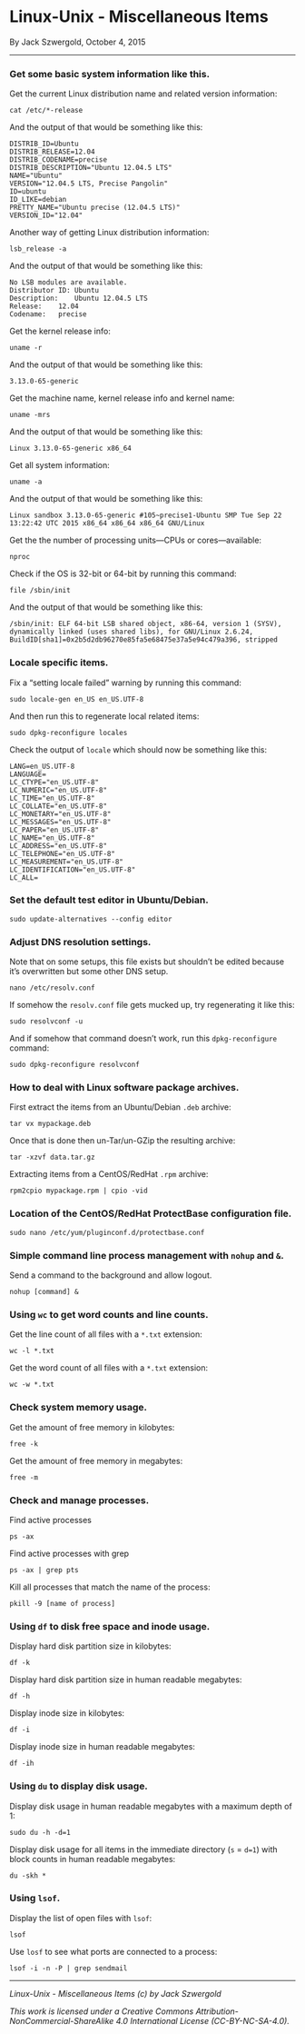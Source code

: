 # Linux-Unix - Miscellaneous Items

By Jack Szwergold, October 4, 2015

***

### Get some basic system information like this.

Get the current Linux distribution name and related version information:

    cat /etc/*-release

And the output of that would be something like this:

	DISTRIB_ID=Ubuntu
	DISTRIB_RELEASE=12.04
	DISTRIB_CODENAME=precise
	DISTRIB_DESCRIPTION="Ubuntu 12.04.5 LTS"
	NAME="Ubuntu"
	VERSION="12.04.5 LTS, Precise Pangolin"
	ID=ubuntu
	ID_LIKE=debian
	PRETTY_NAME="Ubuntu precise (12.04.5 LTS)"
	VERSION_ID="12.04"

Another way of getting Linux distribution information:

    lsb_release -a

And the output of that would be something like this:

	No LSB modules are available.
	Distributor ID:	Ubuntu
	Description:	Ubuntu 12.04.5 LTS
	Release:	12.04
	Codename:	precise

Get the kernel release info:

    uname -r

And the output of that would be something like this:

    3.13.0-65-generic

Get the machine name, kernel release info and kernel name:

    uname -mrs

And the output of that would be something like this:

    Linux 3.13.0-65-generic x86_64

Get all system information:

    uname -a

And the output of that would be something like this:

    Linux sandbox 3.13.0-65-generic #105~precise1-Ubuntu SMP Tue Sep 22 13:22:42 UTC 2015 x86_64 x86_64 x86_64 GNU/Linux

Get the the number of processing units—CPUs or cores—available:

    nproc

Check if the OS is 32-bit or 64-bit by running this command:

    file /sbin/init

And the output of that would be something like this:

	/sbin/init: ELF 64-bit LSB shared object, x86-64, version 1 (SYSV), dynamically linked (uses shared libs), for GNU/Linux 2.6.24, BuildID[sha1]=0x2b5d2db96270e85fa5e68475e37a5e94c479a396, stripped

### Locale specific items.

Fix a “setting locale failed” warning by running this command:

    sudo locale-gen en_US en_US.UTF-8

And then run this to regenerate local related items:

    sudo dpkg-reconfigure locales

Check the output of `locale` which should now be something like this:

	LANG=en_US.UTF-8
	LANGUAGE=
	LC_CTYPE="en_US.UTF-8"
	LC_NUMERIC="en_US.UTF-8"
	LC_TIME="en_US.UTF-8"
	LC_COLLATE="en_US.UTF-8"
	LC_MONETARY="en_US.UTF-8"
	LC_MESSAGES="en_US.UTF-8"
	LC_PAPER="en_US.UTF-8"
	LC_NAME="en_US.UTF-8"
	LC_ADDRESS="en_US.UTF-8"
	LC_TELEPHONE="en_US.UTF-8"
	LC_MEASUREMENT="en_US.UTF-8"
	LC_IDENTIFICATION="en_US.UTF-8"
	LC_ALL=

### Set the default test editor in Ubuntu/Debian.

    sudo update-alternatives --config editor

### Adjust DNS resolution settings.

Note that on some setups, this file exists but shouldn’t be edited because it’s overwritten but some other DNS setup.

    nano /etc/resolv.conf

If somehow the `resolv.conf` file gets mucked up, try regenerating it like this:

    sudo resolvconf -u

And if somehow that command doesn’t work, run this `dpkg-reconfigure` command:

    sudo dpkg-reconfigure resolvconf

### How to deal with Linux software package archives.

First extract the items from an Ubuntu/Debian `.deb` archive:

    tar vx mypackage.deb

Once that is done then un-Tar/un-GZip the resulting archive:

    tar -xzvf data.tar.gz

Extracting items from a CentOS/RedHat `.rpm` archive:

    rpm2cpio mypackage.rpm | cpio -vid

### Location of the CentOS/RedHat ProtectBase configuration file.

    sudo nano /etc/yum/pluginconf.d/protectbase.conf

### Simple command line process management with `nohup` and `&`.

Send a command to the background and allow logout.

    nohup [command] &

### Using `wc` to get word counts and line counts.

Get the line count of all files with a `*.txt` extension:

    wc -l *.txt

Get the word count of all files with a `*.txt` extension:

    wc -w *.txt

### Check system memory usage.

Get the amount of free memory in kilobytes:

    free -k

Get the amount of free memory in megabytes:

    free -m

### Check and manage processes.

Find active processes

    ps -ax

Find active processes with grep

    ps -ax | grep pts

Kill all processes that match the name of the process:

    pkill -9 [name of process]

### Using `df` to disk free space and inode usage.

Display hard disk partition size in kilobytes:

    df -k

Display hard disk partition size in human readable megabytes:

    df -h

Display inode size in kilobytes:

    df -i

Display inode size in human readable megabytes:

    df -ih

### Using `du` to display disk usage.

Display disk usage in human readable megabytes with a maximum depth of 1:

    sudo du -h -d=1

Display disk usage for all items in the immediate directory (`s` = `d=1`) with block counts in human readable megabytes:

    du -skh *

### Using `lsof`.

Display the list of open files with `lsof`:

    lsof

Use `losf` to see what ports are connected to a process:

    lsof -i -n -P | grep sendmail

***

*Linux-Unix - Miscellaneous Items (c) by Jack Szwergold*

*This work is licensed under a Creative Commons Attribution-NonCommercial-ShareAlike 4.0 International License (CC-BY-NC-SA-4.0).*